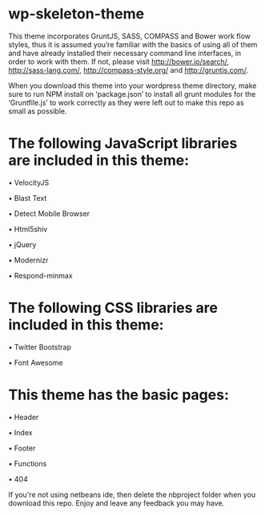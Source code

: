 wp-skeleton-theme
=================

This theme incorporates GruntJS, SASS, COMPASS and Bower work flow styles, thus it is assumed you’re familiar with the basics of using all of them and have already installed their necessary command line interfaces, in order to work with them. If not, please visit http://bower.io/search/, http://sass-lang.com/, http://compass-style.org/ and http://gruntjs.com/.

When you download this theme into your wordpress theme directory, make sure to run NPM install on ‘package.json’ to install all grunt modules for the ‘Gruntfile.js’ to work correctly as they were left out to make this repo as small as possible. 

 The following JavaScript libraries are included in this theme:
 ===============================================================
 
  •	VelocityJS
  
  •	Blast Text
  
  •	Detect Mobile Browser
  
  •	Html5shiv
  
  •	jQuery
  
  •	Modernizr 
  
  •	Respond-minmax



The following CSS libraries are included in this theme:
========================================================

  •	Twitter Bootstrap
  
  •	Font Awesome



This theme has the basic pages:
===============================

  •	Header
  
  •	Index
  
  •	Footer
  
  •	Functions
  
  •	404


If you're not using netbeans ide, then delete the nbproject folder when you download this repo. Enjoy and leave any feedback you may have.
